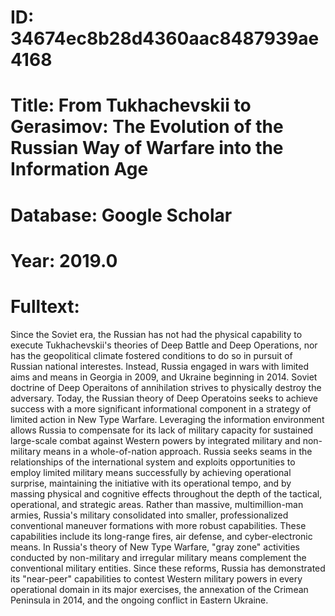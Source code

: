 # ID: 34674ec8b28d4360aac8487939ae4168
# Title: From Tukhachevskii to Gerasimov: The Evolution of the Russian Way of Warfare into the Information Age
# Database: Google Scholar
# Year: 2019.0
# Fulltext:
Since the Soviet era, the Russian has not had the physical capability to execute Tukhachevskii's theories of Deep Battle and Deep Operations, nor has the geopolitical climate fostered conditions to do so in pursuit of Russian national interestes.
Instead, Russia engaged in wars with limited aims and means in Georgia in 2009, and Ukraine beginning in 2014.
Soviet doctrine of Deep Operaitons of annihilation strives to physically destroy the adversary.
Today, the Russian theory of Deep Operatoins seeks to achieve success with a more significant informational component in a strategy of limited action in New Type Warfare.
Leveraging the information environment allows Russia to compensate for its lack of military capacity for sustained large-scale combat against Western powers by integrated military and non-military means in a whole-of-nation approach.
Russia seeks seams in the relationships of the international system and exploits opportunities to employ limited military means successfully by achieving operational surprise, maintaining the initiative with its operational tempo, and by massing physical and cognitive effects throughout the depth of the tactical, operational, and strategic areas.
       Rather than massive, multimillion-man armies, Russia's military consolidated into smaller, professionalized conventional maneuver formations with more robust capabilities.
These capabilities include its long-range fires, air defense, and cyber-electronic means.
In Russia's theory of New Type Warfare, "gray zone" activities conducted by non-military and irregular military means complement the conventional military entities.
Since these reforms, Russia has demonstrated its "near-peer" capabilities to contest Western military powers in every operational domain in its major exercises, the annexation of the Crimean Peninsula in 2014, and the ongoing conflict in Eastern Ukraine.